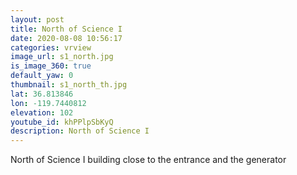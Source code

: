 ```yaml
---
layout: post
title: North of Science I
date: 2020-08-08 10:56:17
categories: vrview
image_url: s1_north.jpg
is_image_360: true
default_yaw: 0
thumbnail: s1_north_th.jpg
lat: 36.813846
lon: -119.7440812
elevation: 102
youtube_id: khPPlpSbKyQ
description: North of Science I
---
```

North of Science I building close to the entrance and the generator
